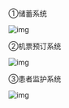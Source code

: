 ①储蓄系统

![img](file:///C:\Users\ADMINI~1\AppData\Local\Temp\ksohtml9500\wps2.png)

②机票预订系统

![img](file:///C:\Users\ADMINI~1\AppData\Local\Temp\ksohtml9500\wps3.png)

③患者监护系统

![img](file:///C:\Users\ADMINI~1\AppData\Local\Temp\ksohtml9500\wps6.png)